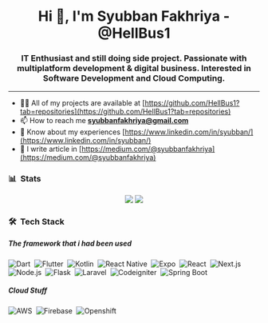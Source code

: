 <!-- Name Section -->
<h1 align="center">Hi 👋, I'm Syubban Fakhriya - @HellBus1 </h1>

<!-- Current Interest Section -->
<h3 align="center">IT Enthusiast and still doing side project. Passionate with multiplatform development & digital business. Interested in Software Development and Cloud Computing.</h3>

---

- 👨‍💻 All of my projects are available at [https://github.com/HellBus1?tab=repositories](https://github.com/HellBus1?tab=repositories)
- 📫 How to reach me **syubbanfakhriya@gmail.com**
- 📄 Know about my experiences [https://www.linkedin.com/in/syubban/](https://www.linkedin.com/in/syubban/)
- 📄 I write article in [https://medium.com/@syubbanfakhriya](https://medium.com/@syubbanfakhriya)

### 📊 &nbsp;Stats

<p align="center">
  <img src="https://github-readme-stats.vercel.app/api?username=HellBus1&layout=compact&show_icons=true">
  <img src="https://github-readme-streak-stats.herokuapp.com?user=HellBus1">
</p>


### 🛠 &nbsp;Tech Stack

##### The framework that i had been used
![Dart](https://img.shields.io/badge/-Dart-05122A?style=flat&logo=dart)&nbsp;
![Flutter](https://img.shields.io/badge/-Flutter-05122A?style=flat&logo=flutter)&nbsp;
![Kotlin](https://img.shields.io/badge/-Kotlin-05122A?style=flat&logo=kotlin)&nbsp;
![React Native](https://img.shields.io/badge/-React%20Native-05122A?style=flat&logo=react-native)&nbsp;
![Expo](https://img.shields.io/badge/-Expo-05122A?style=flat&logo=expo)&nbsp;
![React](https://img.shields.io/badge/-React-05122A?style=flat&logo=react)&nbsp;
![Next.js](https://img.shields.io/badge/-Next.js-05122A?style=flat&logo=Next.js)&nbsp;
![Node.js](https://img.shields.io/badge/-Node.js-05122A?style=flat&logo=node.js)&nbsp;
![Flask](https://img.shields.io/badge/-Flask-05122A?style=flat&logo=flask)&nbsp;
![Laravel](https://img.shields.io/badge/-Laravel-05122A?style=flat&logo=laravel)&nbsp;
![Codeigniter](https://img.shields.io/badge/-Codeigniter-05122A?style=flat&logo=codeigniter)&nbsp;
![Spring Boot](https://img.shields.io/badge/-Spring%20Boot-05122A?style=flat&logo=springboot)&nbsp;

##### Cloud Stuff
![AWS](https://img.shields.io/badge/-AWS-05122A?style=flat&logo=amazon-aws)&nbsp;
![Firebase](https://img.shields.io/badge/-Firebase-05122A?style=flat&logo=firebase)&nbsp;
![Openshift](https://img.shields.io/badge/-Openshift-05122A?style=flat&logo=redhat)&nbsp;
